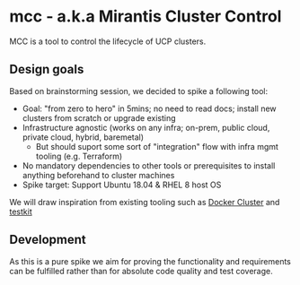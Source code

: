 # mcc - a.k.a Mirantis Cluster Control


MCC is a tool to control the lifecycle of UCP clusters.


## Design goals

Based on brainstorming session, we decided to spike a following tool:

* Goal: "from zero to hero" in 5mins; no need to read docs; install new clusters from scratch or upgrade existing
* Infrastructure agnostic (works on any infra; on-prem, public cloud, private cloud, hybrid, baremetal)
    * But should suport some sort of "integration" flow with infra mgmt tooling (e.g. Terraform)
* No mandatory dependencies to other tools or prerequisites to install anything beforehand to cluster machines
* Spike target: Support Ubuntu 18.04 & RHEL 8 host OS

We will draw inspiration from existing tooling such as [Docker Cluster](https://github.com/Mirantis/cluster) and [testkit](https://github.com/Mirantis/testkit)


## Development

As this is a pure spike we aim for proving the functionality and requirements can be fulfilled rather than for absolute code quality and test coverage.